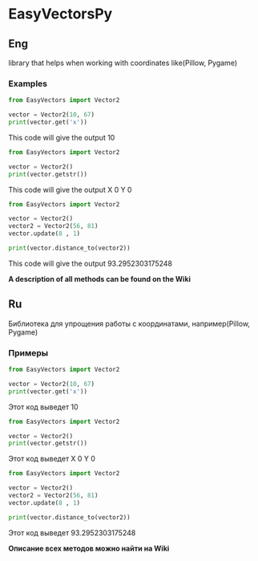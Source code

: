 
# EasyVectorsPy
## Eng 

library that helps when working with coordinates like(Pillow, Pygame)

### Examples ###

```python 
from EasyVectors import Vector2

vector = Vector2(10, 67)
print(vector.get('x'))
```

This code will give the output 10
```python 
from EasyVectors import Vector2

vector = Vector2()
print(vector.getstr())
```
This code will give the output X 0  Y 0 
```python 
from EasyVectors import Vector2

vector = Vector2()
vector2 = Vector2(56, 81)
vector.update(8 , 1)

print(vector.distance_to(vector2))
```
This code will give the output 93.2952303175248 

**A description of all methods can be found on the Wiki**

## Ru

Библиотека для упрощения работы с координатами, например(Pillow, Pygame)

### Примеры ###

```python 
from EasyVectors import Vector2

vector = Vector2(10, 67)
print(vector.get('x'))
```

Этот код выведет 10

```python 
from EasyVectors import Vector2

vector = Vector2()
print(vector.getstr())
```

Этот код выведет X 0  Y 0 

```python 
from EasyVectors import Vector2

vector = Vector2()
vector2 = Vector2(56, 81)
vector.update(8 , 1)

print(vector.distance_to(vector2))
```
Этот код выведет 93.2952303175248 

**Описание всех методов можно найти на Wiki**
